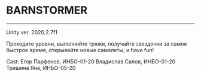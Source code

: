 # BARNSTORMER
_____

Unity ver. 2020.2.7f1

Проходите уровни, выполняйте трюки, получайте звездочки за самое быстрое время, открывайте новые самолеты, и have fun!



 Cast:
 Егор Парфенов, ИНБО-01-20
 Владислав Салов, ИНБО-01-20
 Тришина Яна, ИНБО-05-20
 
 
